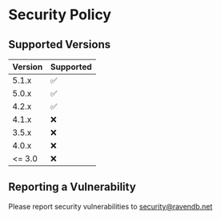 # Security Policy

## Supported Versions

| Version | Supported          |
| ------- | ------------------ |
| 5.1.x   | :white_check_mark: |
| 5.0.x   | :white_check_mark: |
| 4.2.x   | :white_check_mark: |
| 4.1.x   | :x:                |
| 3.5.x   | :x:                |
| 4.0.x   | :x:                |
| <= 3.0  | :x:                |

## Reporting a Vulnerability

Please report security vulnerabilities to security@ravendb.net
